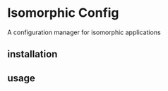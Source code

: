 # Isomorphic Config
A configuration manager for isomorphic applications


## installation

## usage
